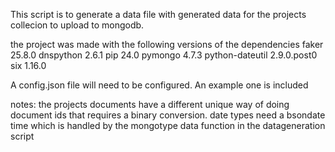 This script is to generate a data file with generated data for the projects collecion to upload to mongodb. 

the project was made with the following versions of the dependencies
faker 25.8.0
dnspython 2.6.1
pip 24.0
pymongo 4.7.3
python-dateutil 2.9.0.post0
six 1.16.0

A config.json file will need to be configured. An example one is included 

notes:
the projects documents have a different unique way of doing document ids that requires a binary conversion.
date types need a bsondate time which is handled by the mongotype data function in the datageneration script